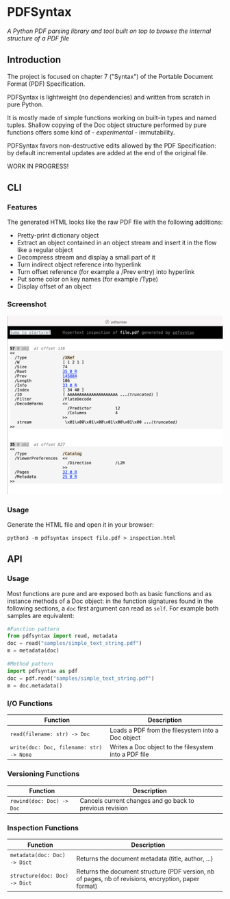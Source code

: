 PDFSyntax
=========

*A Python PDF parsing library and tool built on top to browse the internal structure of a PDF file*

## Introduction

The project is focused on chapter 7 ("Syntax") of the Portable Document Format (PDF) Specification.

PDFSyntax is lightweight (no dependencies) and written from scratch in pure Python. 

It is mostly made of simple functions working on built-in types and named tuples. Shallow copying of the Doc object structure performed by pure functions offers some kind of - *experimental* - immutability.

PDFSyntax favors non-destructive edits allowed by the PDF Specification: by default incremental updates are added at the end of the original file.

WORK IN PROGRESS!


## CLI

### Features
The generated HTML looks like the raw PDF file with the following additions:
* Pretty-print dictionary object
* Extract an object contained in an object stream and insert it in the flow like a regular object
* Decompress stream and display a small part of it
* Turn indirect object reference into hyperlink
* Turn offset reference (for example a /Prev entry) into hyperlink
* Put some color on key names (for example /Type)
* Display offset of an object

### Screenshot
![PDFSyntax screenshot](https://raw.githubusercontent.com/desgeeko/pdfsyntax/main/screenshot.png)

### Usage
Generate the HTML file and open it in your browser:

    python3 -m pdfsyntax inspect file.pdf > inspection.html

## API

### Usage

Most functions are pure and are exposed both as basic functions and as instance methods of a Doc object: in the function signatures found in the following sections, a `doc` first argument can read as `self`.
For example both samples are equivalent:

```Python
#Function pattern
from pdfsyntax import read, metadata
doc = read("samples/simple_text_string.pdf")
m = metadata(doc)
```

```Python
#Method pattern
import pdfsyntax as pdf
doc = pdf.read("samples/simple_text_string.pdf")
m = doc.metadata()
```

### I/O Functions

| Function | Description |
| --- | --- |
| `read(filename: str) -> Doc` | Loads a PDF from the filesystem into a Doc object |
| `write(doc: Doc, filename: str) -> None` | Writes a Doc object to the filesystem into a PDF file |

### Versioning Functions

| Function | Description |
| --- | --- |
| `rewind(doc: Doc) -> Doc` | Cancels current changes and go back to previous revision |

### Inspection Functions

| Function | Description |
| --- | --- |
| `metadata(doc: Doc) -> Dict` | Returns the document metadata (title, author, ...) |
| `structure(doc: Doc) -> Dict` | Returns the document structure (PDF version, nb of pages, nb of revisions, encryption, paper format) |




